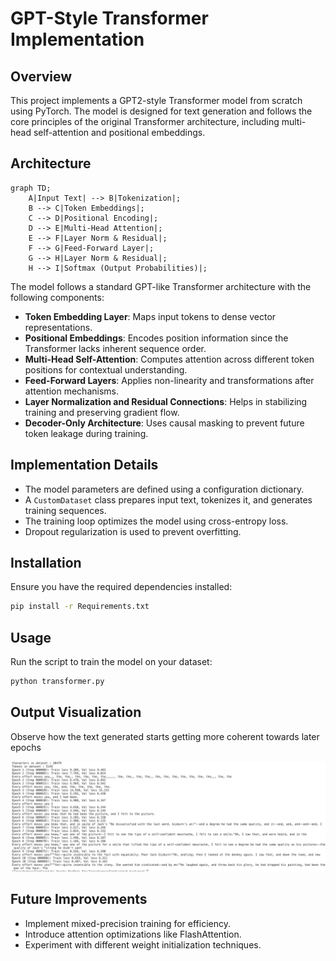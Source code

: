 # GPT-Style Transformer Implementation

## Overview
This project implements a GPT2-style Transformer model from scratch using PyTorch. The model is designed for text generation and follows the core principles of the original Transformer architecture, including multi-head self-attention and positional embeddings.

## Architecture

```mermaid
graph TD;
    A|Input Text| --> B|Tokenization|;
    B --> C|Token Embeddings|;
    C --> D|Positional Encoding|;
    D --> E|Multi-Head Attention|;
    E --> F|Layer Norm & Residual|;
    F --> G|Feed-Forward Layer|;
    G --> H|Layer Norm & Residual|;
    H --> I|Softmax (Output Probabilities)|;
```

The model follows a standard GPT-like Transformer architecture with the following components:

- **Token Embedding Layer**: Maps input tokens to dense vector representations.
- **Positional Embeddings**: Encodes position information since the Transformer lacks inherent sequence order.
- **Multi-Head Self-Attention**: Computes attention across different token positions for contextual understanding.
- **Feed-Forward Layers**: Applies non-linearity and transformations after attention mechanisms.
- **Layer Normalization and Residual Connections**: Helps in stabilizing training and preserving gradient flow.
- **Decoder-Only Architecture**: Uses causal masking to prevent future token leakage during training.

## Implementation Details
- The model parameters are defined using a configuration dictionary.
- A `CustomDataset` class prepares input text, tokenizes it, and generates training sequences.
- The training loop optimizes the model using cross-entropy loss.
- Dropout regularization is used to prevent overfitting.

## Installation
Ensure you have the required dependencies installed:
```bash
pip install -r Requirements.txt
```

## Usage
Run the script to train the model on your dataset:
```bash
python transformer.py
```
## Output Visualization
Observe how the text generated starts getting more coherent towards later epochs

![LLM Output](https://github.com/hkumar00/TransformersFromScratch/blob/main/images/Output.png)

## Future Improvements
- Implement mixed-precision training for efficiency.
- Introduce attention optimizations like FlashAttention.
- Experiment with different weight initialization techniques.

